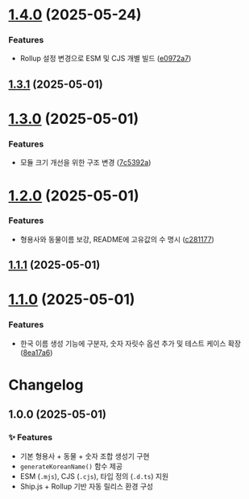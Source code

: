 # [1.4.0](https://github.com/HC-kang/ko-unique-name-generator/compare/v1.3.1...v1.4.0) (2025-05-24)


### Features

* Rollup 설정 변경으로 ESM 및 CJS 개별 빌드 ([e0972a7](https://github.com/HC-kang/ko-unique-name-generator/commit/e0972a70e1fa1c9660213119e2057eb851022ee5))



## [1.3.1](https://github.com/HC-kang/ko-unique-name-generator/compare/v1.3.0...v1.3.1) (2025-05-01)



# [1.3.0](https://github.com/HC-kang/ko-unique-name-generator/compare/v1.2.0...v1.3.0) (2025-05-01)


### Features

* 모듈 크기 개선을 위한 구조 변경 ([7c5392a](https://github.com/HC-kang/ko-unique-name-generator/commit/7c5392ae78566cc6dd62fda2c19a2fa653349f25))



# [1.2.0](https://github.com/HC-kang/ko-unique-name-generator/compare/v1.1.1...v1.2.0) (2025-05-01)


### Features

* 형용사와 동물이름 보강, README에 고유값의 수 명시 ([c281177](https://github.com/HC-kang/ko-unique-name-generator/commit/c281177b7546a7dd7ae3dc1c9b381f85fc22d6a1))



## [1.1.1](https://github.com/HC-kang/ko-unique-name-generator/compare/v1.1.0...v1.1.1) (2025-05-01)



# [1.1.0](https://github.com/HC-kang/ko-unique-name-generator/compare/v1.0.0...v1.1.0) (2025-05-01)


### Features

* 한국 이름 생성 기능에 구분자, 숫자 자릿수 옵션 추가 및 테스트 케이스 확장 ([8ea17a6](https://github.com/HC-kang/ko-unique-name-generator/commit/8ea17a6ce43c61c4321b87a546adf80fd6509b9f))



# Changelog

## 1.0.0 (2025-05-01)

### ✨ Features

- 기본 형용사 + 동물 + 숫자 조합 생성기 구현
- `generateKoreanName()` 함수 제공
- ESM (`.mjs`), CJS (`.cjs`), 타입 정의 (`.d.ts`) 지원
- Ship.js + Rollup 기반 자동 릴리스 환경 구성
